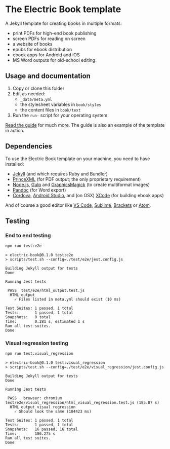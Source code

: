 # The Electric Book template

A Jekyll template for creating books in multiple formats:

- print PDFs for high-end book publishing
- screen PDFs for reading on screen
- a website of books
- epubs for ebook distribution
- ebook apps for Android and iOS
- MS Word outputs for old-school editing.

## Usage and documentation

1. Copy or clone this folder
2. Edit as needed:
	- `_data/meta.yml` 
	- the stylesheet variables in `book/styles`
	- the content files in `book/text`
3. Run the `run-` script for your operating system.

[Read the guide](https://electricbookworks.github.io/electric-book) for much more. The guide is also an example of the template in action.

## Dependencies

To use the Electric Book template on your machine, you need to have installed:

- [Jekyll](https://jekyllrb.com/) (and which requires Ruby and Bundler)
- [PrinceXML](https://www.princexml.com/) (for PDF output; the only proprietary requirement)
- [Node.js](https://nodejs.org), [Gulp](https://gulpjs.com/) and [GraphicsMagick](http://www.graphicsmagick.org/) (to create multiformat images)
- [Pandoc](https://pandoc.org/) (for Word export)
- [Cordova](https://cordova.apache.org), [Android Studio](https://developer.android.com/studio), and (on OSX) [XCode](https://developer.apple.com/xcode/) (for building ebook apps)

And of course a good editor like [VS Code](https://code.visualstudio.com/), [Sublime](https://www.sublimetext.com/), [Brackets](https://brackets.io/) or [Atom](https://atom.io/).


## Testing

### End to end testing

```bash
npm run test:e2e
```
```
> electric-book@0.1.0 test:e2e
> scripts/test.sh --config=./test/e2e/jest.config.js

Building Jekyll output for tests
Done

Running Jest tests

 PASS  test/e2e/html_output.test.js
  HTML output
    ✓ Files listed in meta.yml should exist (10 ms)

Test Suites: 1 passed, 1 total
Tests:       1 passed, 1 total
Snapshots:   0 total
Time:        0.281 s, estimated 1 s
Ran all test suites.
Done
```

### Visual regression testing

```bash
npm run test:visual_regression
```
```
> electric-book@0.1.0 test:visual_regression
> scripts/test.sh --config=./test/e2e/visual_regression/jest.config.js

Building Jekyll output for tests
Done

Running Jest tests

 PASS   browser: chromium  test/e2e/visual_regression/html_visual_regression.test.js (185.87 s)
  HTML output visual regression
    ✓ Should look the same (184423 ms)

Test Suites: 1 passed, 1 total
Tests:       1 passed, 1 total
Snapshots:   16 passed, 16 total
Time:        186.275 s
Ran all test suites.
Done
```
